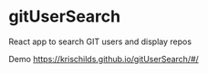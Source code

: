 # gitUserSearch
React app to search GIT users and display repos

Demo
https://krischilds.github.io/gitUserSearch/#/
